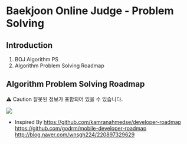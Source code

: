 # Baekjoon Online Judge - Problem Solving

## Introduction

1. BOJ Algorithm PS
2. Algorithm Problem Solving Roadmap

## Algorithm Problem Solving Roadmap

⚠️ Caution
잘못된 정보가 포함되어 있을 수 있습니다.

![](https://github.com/stack07142/BOJ/blob/master/img/Algorithm%20PS%20Roadmap_v0.1.png)

* Inspired By
https://github.com/kamranahmedse/developer-roadmap
https://github.com/godrm/mobile-developer-roadmap
http://blog.naver.com/wnsgh224/220897329629

